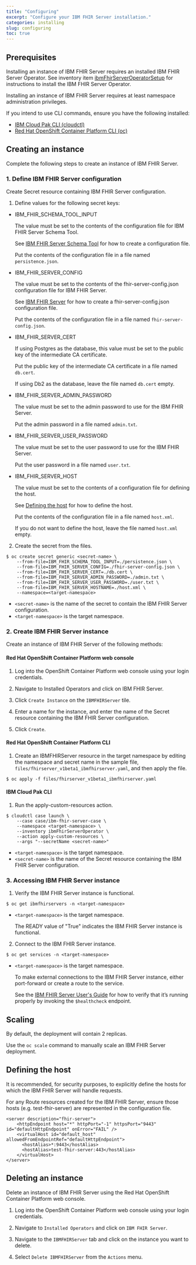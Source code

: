 ```yaml
---
title: "Configuring"
excerpt: "Configure your IBM FHIR Server installation."
categories: installing
slug: configuring
toc: true
---
```


## Prerequisites

Installing an instance of IBM FHIR Server requires an installed IBM FHIR Server Operator.
See inventory item [ibmFhirServerOperatorSetup](../installing) for instructions to install the IBM FHIR Server Operator.

Installing an instance of IBM FHIR Server requires at least namespace administration privileges. 

If you intend to use CLI commands, ensure you have the following installed:

  - [IBM Cloud Pak CLI (cloudctl)](https://github.com/IBM/cloud-pak-cli)
  - [Red Hat OpenShift Container Platform CLI (oc)](https://docs.openshift.com/container-platform/4.4/cli_reference/openshift_cli/getting-started-cli.html)

## Creating an instance

Complete the following steps to create an instance of IBM FHIR Server.

### 1. Define IBM FHIR Server configuration

Create Secret resource containing IBM FHIR Server configuration.

1. Define values for the following secret keys:

  - IBM\_FHIR\_SCHEMA\_TOOL\_INPUT

      The value must be set to the contents of the configuration file for IBM FHIR Server Schema Tool.

      See [IBM FHIR Server Schema Tool](https://hub.docker.com/r/ibmcom/ibm-fhir-schematool) for how to create a configuration file.
      
      Put the contents of the configuration file in a file named `persistence.json`.

  - IBM\_FHIR\_SERVER\_CONFIG

      The value must be set to the contents of the fhir-server-config.json configuration file for IBM FHIR Server.

      See [IBM FHIR Server](https://hub.docker.com/r/ibmcom/ibm-fhir-server) for how to create a fhir-server-config.json configuration file.

      Put the contents of the configuration file in a file named `fhir-server-config.json`.

  - IBM\_FHIR\_SERVER\_CERT

      If using Postgres as the database, this value must be set to the public key of the intermediate CA certificate.

      Put the public key of the intermediate CA certificate in a file named `db.cert`.

      If using Db2 as the database, leave the file named `db.cert` empty.

  - IBM\_FHIR\_SERVER\_ADMIN\_PASSWORD

      The value must be set to the admin password to use for the IBM FHIR Server.

      Put the admin password in a file named `admin.txt`.

  - IBM\_FHIR\_SERVER\_USER\_PASSWORD

      The value must be set to the user password to use for the IBM FHIR Server.

      Put the user password in a file named `user.txt`.

  - IBM\_FHIR\_SERVER\_HOST

      The value must be set to the contents of a configuration file for defining the host.
      
      See [Defining the host](#defining-the-host) for how to define the host.
      
      Put the contents of the configuration file in a file named `host.xml`.

      If you do not want to define the host, leave the file named `host.xml` empty.

2. Create the secret from the files.

  ```
  $ oc create secret generic <secret-name> \
      --from-file=IBM_FHIR_SCHEMA_TOOL_INPUT=./persistence.json \
      --from-file=IBM_FHIR_SERVER_CONFIG=./fhir-server-config.json \
      --from-file=IBM_FHIR_SERVER_CERT=./db.cert \
      --from-file=IBM_FHIR_SERVER_ADMIN_PASSWORD=./admin.txt \
      --from-file=IBM_FHIR_SERVER_USER_PASSWORD=./user.txt \
      --from-file=IBM_FHIR_SERVER_HOSTNAME=./host.xml \
      --namespace=<target-namespace>
  ```
  - `<secret-name>` is the name of the secret to contain the IBM FHIR Server configuration.
  - `<target-namespace>` is the target namespace.

### 2. Create IBM FHIR Server instance

Create an instance of IBM FHIR Server of the following methods:

#### Red Hat OpenShift Container Platform web console
 
  1. Log into the OpenShift Container Platform web console using your login credentials.

  2. Navigate to Installed Operators and click on IBM FHIR Server.

  3. Click `Create Instance` on the `IBMFHIRServer` tile.

  4. Enter a name for the instance, and enter the name of the Secret resource containing the IBM FHIR Server configuration.

  5. Click `Create`.

#### Red Hat OpenShift Container Platform CLI

  1. Create an IBMFHIRServer resource in the target namespace by editing the namespace and secret name in the sample file, `files/fhirserver_v1beta1_ibmfhirserver.yaml`, and then apply the file.

  ```
  $ oc apply -f files/fhirserver_v1beta1_ibmfhirserver.yaml
  ```

#### IBM Cloud Pak CLI

  1. Run the apply-custom-resources action.

  ```
  $ cloudctl case launch \
      --case case/ibm-fhir-server-case \
      --namespace <target-namespace> \
      --inventory ibmFhirServerOperator \
      --action apply-custom-resources \
      --args "--secretName <secret-name>"
  ```
  - `<target-namespace>` is the target namespace.
  - `<secret-name>` is the name of the Secret resource containing the IBM FHIR Server configuration.

### 3. Accessing IBM FHIR Server instance

  1. Verify the IBM FHIR Server instance is functional.

  ```
  $ oc get ibmfhirservers -n <target-namespace>
  ```
  - `<target-namespace>` is the target namespace.

    The READY value of "True" indicates the IBM FHIR Server instance is functional.

  2. Connect to the IBM FHIR Server instance.

  ```
  $ oc get services -n <target-namespace>
  ```
  - `<target-namespace>` is the target namespace.

    To make external connections to the IBM FHIR Server instance, either port-forward or create a route to the service.

    See the [IBM FHIR Server User's Guide](https://ibm.github.io/FHIR/guides/FHIRServerUsersGuide) for how to verify that it’s running properly by invoking the `$healthcheck` endpoint.

## Scaling

By default, the deployment will contain 2 replicas.

Use the `oc scale` command to manually scale an IBM FHIR Server deployment.

## Defining the host

It is recommended, for security purposes, to explicitly define the hosts for which the IBM FHIR Server will handle requests.

For any Route resources created for the IBM FHIR Server, ensure those hosts (e.g. test-fhir-server) are represented in the configuration file.

```
<server description="fhir-server">
    <httpEndpoint host="*" httpPort="-1" httpsPort="9443" id="defaultHttpEndpoint" onError="FAIL" />
    <virtualHost id="default_host" allowedFromEndpointRef="defaultHttpEndpoint">
      <hostAlias>*:9443</hostAlias>
      <hostAlias>test-fhir-server:443</hostAlias>
    </virtualHost>
</server>
```

## Deleting an instance

Delete an instance of IBM FHIR Server using the Red Hat OpenShift Container Platform web console.
 
  1. Log into the OpenShift Container Platform web console using your login credentials.

  2. Navigate to `Installed Operators` and click on `IBM FHIR Server`.

  3. Navigate to the `IBMFHIRServer` tab and click on the instance you want to delete.

  4. Select `Delete IBMFHIRServer` from the `Actions` menu.